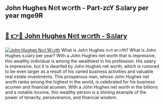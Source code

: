 ## John Hughes N𝚎t w𝚘rth - Part-zcY S𝚊lary per year mge9R

# <h2><a href="http://gc1s4ef.nevu.top/?p=John+Hughes">🔗 👉🔴 John Hughes N𝚎t w𝚘rth - S𝚊lary</a></h2>

[![John Hughes N𝚎t W𝚘rth](https://i.imgur.com/Oavwk0R.jpeg)](http://gc1s4ef.nevu.top/?p=John+Hughes)
What is John Hughes n𝚎t w𝚘rth? What is John Hughes s𝚊lary per year?
With a John Hughes net worth that is impressive, this wealthy individual is among the wealthiest in his profession. His salary is impressive, but it is dwarfed by John Hughes net worth, which is rumored to be even larger as a result of his varied business activities and valuable real estate investments. This prosperous man, whose John Hughes net worth ranks among the highest in the world, is celebrated for his business acumen and financial acumen. With a John Hughes net worth in the billions and a notable income, this wealthy person is a shining example of the power of tenacity, perseverance, and financial wisdom.
